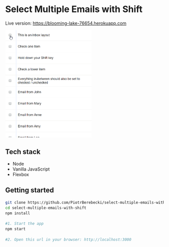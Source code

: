 # Select Multiple Emails with Shift

Live version: https://blooming-lake-76654.herokuapp.com

<img src="./src/graphics/screencast.gif" width="275px" height="auto">

## Tech stack
* Node
* Vanilla JavaScript
* Flexbox

## Getting started

```sh
git clone https://github.com/PiotrBerebecki/select-multiple-emails-with-shift.git
cd select-multiple-emails-with-shift
npm install

#1. Start the app
npm start

#2. Open this url in your browser: http://localhost:3000
```
